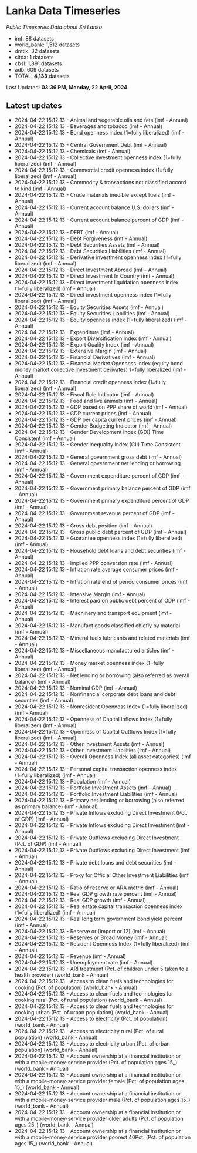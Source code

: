 # Lanka Data Timeseries
*Public Timeseries Data about Sri Lanka*

* imf: 88 datasets
* world_bank: 1,512 datasets
* dmtlk: 32 datasets
* sltda: 1 datasets
* cbsl: 1,891 datasets
* adb: 609 datasets
* TOTAL: **4,133** datasets

Last Updated: **03:36 PM, Monday, 22 April, 2024**

## Latest updates

* 2024-04-22 15:12:13 - Animal and vegetable oils and fats (imf - Annual)
* 2024-04-22 15:12:13 - Beverages and tobacco (imf - Annual)
* 2024-04-22 15:12:13 - Bond openness index (1=fully liberalized) (imf - Annual)
* 2024-04-22 15:12:13 - Central Government Debt (imf - Annual)
* 2024-04-22 15:12:13 - Chemicals (imf - Annual)
* 2024-04-22 15:12:13 - Collective investment openness index (1=fully liberalized) (imf - Annual)
* 2024-04-22 15:12:13 - Commercial credit openness index (1=fully liberalized) (imf - Annual)
* 2024-04-22 15:12:13 - Commodity & transactions not classified accord to kind (imf - Annual)
* 2024-04-22 15:12:13 - Crude materials inedible except fuels (imf - Annual)
* 2024-04-22 15:12:13 - Current account balance U.S. dollars (imf - Annual)
* 2024-04-22 15:12:13 - Current account balance percent of GDP (imf - Annual)
* 2024-04-22 15:12:13 - DEBT (imf - Annual)
* 2024-04-22 15:12:13 - Debt Forgiveness (imf - Annual)
* 2024-04-22 15:12:13 - Debt Securities Assets (imf - Annual)
* 2024-04-22 15:12:13 - Debt Securities Liabilities (imf - Annual)
* 2024-04-22 15:12:13 - Derivative investment openness index (1=fully liberalized) (imf - Annual)
* 2024-04-22 15:12:13 - Direct Investment Abroad (imf - Annual)
* 2024-04-22 15:12:13 - Direct Investment In Country (imf - Annual)
* 2024-04-22 15:12:13 - Direct investment liquidation openness index (1=fully liberalized) (imf - Annual)
* 2024-04-22 15:12:13 - Direct investment openness index (1=fully liberalized) (imf - Annual)
* 2024-04-22 15:12:13 - Equity Securities Assets (imf - Annual)
* 2024-04-22 15:12:13 - Equity Securities Liabilities (imf - Annual)
* 2024-04-22 15:12:13 - Equity openness index (1=fully liberalized) (imf - Annual)
* 2024-04-22 15:12:13 - Expenditure (imf - Annual)
* 2024-04-22 15:12:13 - Export Diversification Index (imf - Annual)
* 2024-04-22 15:12:13 - Export Quality Index (imf - Annual)
* 2024-04-22 15:12:13 - Extensive Margin (imf - Annual)
* 2024-04-22 15:12:13 - Financial Derivatives (imf - Annual)
* 2024-04-22 15:12:13 - Financial Market Openness Index (equity bond money market collective investment derivates) 1=fully liberalized (imf - Annual)
* 2024-04-22 15:12:13 - Financial credit openness index (1=fully liberalized) (imf - Annual)
* 2024-04-22 15:12:13 - Fiscal Rule Indicator (imf - Annual)
* 2024-04-22 15:12:13 - Food and live animals (imf - Annual)
* 2024-04-22 15:12:13 - GDP based on PPP share of world (imf - Annual)
* 2024-04-22 15:12:13 - GDP current prices (imf - Annual)
* 2024-04-22 15:12:13 - GDP per capita current prices (imf - Annual)
* 2024-04-22 15:12:13 - Gender Budgeting Indicator (imf - Annual)
* 2024-04-22 15:12:13 - Gender Development Index (GDI) Time Consistent (imf - Annual)
* 2024-04-22 15:12:13 - Gender Inequality Index (GII) Time Consistent (imf - Annual)
* 2024-04-22 15:12:13 - General government gross debt (imf - Annual)
* 2024-04-22 15:12:13 - General government net lending or borrowing (imf - Annual)
* 2024-04-22 15:12:13 - Government expenditure percent of GDP (imf - Annual)
* 2024-04-22 15:12:13 - Government primary balance percent of GDP (imf - Annual)
* 2024-04-22 15:12:13 - Government primary expenditure percent of GDP (imf - Annual)
* 2024-04-22 15:12:13 - Government revenue percent of GDP (imf - Annual)
* 2024-04-22 15:12:13 - Gross debt position (imf - Annual)
* 2024-04-22 15:12:13 - Gross public debt percent of GDP (imf - Annual)
* 2024-04-22 15:12:13 - Guarantee openness index (1=fully liberalized) (imf - Annual)
* 2024-04-22 15:12:13 - Household debt loans and debt securities (imf - Annual)
* 2024-04-22 15:12:13 - Implied PPP conversion rate (imf - Annual)
* 2024-04-22 15:12:13 - Inflation rate average consumer prices (imf - Annual)
* 2024-04-22 15:12:13 - Inflation rate end of period consumer prices (imf - Annual)
* 2024-04-22 15:12:13 - Intensive Margin (imf - Annual)
* 2024-04-22 15:12:13 - Interest paid on public debt percent of GDP (imf - Annual)
* 2024-04-22 15:12:13 - Machinery and transport equipment (imf - Annual)
* 2024-04-22 15:12:13 - Manufact goods classified chiefly by material (imf - Annual)
* 2024-04-22 15:12:13 - Mineral fuels lubricants and related materials (imf - Annual)
* 2024-04-22 15:12:13 - Miscellaneous manufactured articles (imf - Annual)
* 2024-04-22 15:12:13 - Money market openness index (1=fully liberalized) (imf - Annual)
* 2024-04-22 15:12:13 - Net lending or borrowing (also referred as overall balance) (imf - Annual)
* 2024-04-22 15:12:13 - Nominal GDP (imf - Annual)
* 2024-04-22 15:12:13 - Nonfinancial corporate debt loans and debt securities (imf - Annual)
* 2024-04-22 15:12:13 - Nonresident Openness Index (1=fully liberalized) (imf - Annual)
* 2024-04-22 15:12:13 - Openness of Capital Inflows Index (1=fully liberalized) (imf - Annual)
* 2024-04-22 15:12:13 - Openness of Capital Outflows Index (1=fully liberalized) (imf - Annual)
* 2024-04-22 15:12:13 - Other Investment Assets (imf - Annual)
* 2024-04-22 15:12:13 - Other Investment Liabilities (imf - Annual)
* 2024-04-22 15:12:13 - Overall Openness Index (all asset categories) (imf - Annual)
* 2024-04-22 15:12:13 - Personal capital transaction openness index (1=fully liberalized) (imf - Annual)
* 2024-04-22 15:12:13 - Population (imf - Annual)
* 2024-04-22 15:12:13 - Portfolio Investment Assets (imf - Annual)
* 2024-04-22 15:12:13 - Portfolio Investment Liabilities (imf - Annual)
* 2024-04-22 15:12:13 - Primary net lending or borrowing (also referred as primary balance) (imf - Annual)
* 2024-04-22 15:12:13 - Private Inflows excluding Direct Investment (Pct. of GDP) (imf - Annual)
* 2024-04-22 15:12:13 - Private Inflows excluding Direct Investment (imf - Annual)
* 2024-04-22 15:12:13 - Private Outflows excluding Direct Investment (Pct. of GDP) (imf - Annual)
* 2024-04-22 15:12:13 - Private Outflows excluding Direct Investment (imf - Annual)
* 2024-04-22 15:12:13 - Private debt loans and debt securities (imf - Annual)
* 2024-04-22 15:12:13 - Proxy for Official Other Investment Liabilities (imf - Annual)
* 2024-04-22 15:12:13 - Ratio of reserve or ARA metric (imf - Annual)
* 2024-04-22 15:12:13 - Real GDP growth rate percent (imf - Annual)
* 2024-04-22 15:12:13 - Real GDP growth (imf - Annual)
* 2024-04-22 15:12:13 - Real estate capital transaction openness index (1=fully liberalized) (imf - Annual)
* 2024-04-22 15:12:13 - Real long term government bond yield percent (imf - Annual)
* 2024-04-22 15:12:13 - Reserve or (Import or 12) (imf - Annual)
* 2024-04-22 15:12:13 - Reserves or Broad Money (imf - Annual)
* 2024-04-22 15:12:13 - Resident Openness Index (1=fully liberalized) (imf - Annual)
* 2024-04-22 15:12:13 - Revenue (imf - Annual)
* 2024-04-22 15:12:13 - Unemployment rate (imf - Annual)
* 2024-04-22 15:12:13 - ARI treatment (Pct. of children under 5 taken to a health provider) (world_bank - Annual)
* 2024-04-22 15:12:13 - Access to clean fuels and technologies for cooking (Pct. of population) (world_bank - Annual)
* 2024-04-22 15:12:13 - Access to clean fuels and technologies for cooking rural (Pct. of rural population) (world_bank - Annual)
* 2024-04-22 15:12:13 - Access to clean fuels and technologies for cooking urban (Pct. of urban population) (world_bank - Annual)
* 2024-04-22 15:12:13 - Access to electricity (Pct. of population) (world_bank - Annual)
* 2024-04-22 15:12:13 - Access to electricity rural (Pct. of rural population) (world_bank - Annual)
* 2024-04-22 15:12:13 - Access to electricity urban (Pct. of urban population) (world_bank - Annual)
* 2024-04-22 15:12:13 - Account ownership at a financial institution or with a mobile-money-service provider (Pct. of population ages 15_) (world_bank - Annual)
* 2024-04-22 15:12:13 - Account ownership at a financial institution or with a mobile-money-service provider female (Pct. of population ages 15_) (world_bank - Annual)
* 2024-04-22 15:12:13 - Account ownership at a financial institution or with a mobile-money-service provider male (Pct. of population ages 15_) (world_bank - Annual)
* 2024-04-22 15:12:13 - Account ownership at a financial institution or with a mobile-money-service provider older adults (Pct. of population ages 25_) (world_bank - Annual)
* 2024-04-22 15:12:13 - Account ownership at a financial institution or with a mobile-money-service provider poorest 40Pct. (Pct. of population ages 15_) (world_bank - Annual)